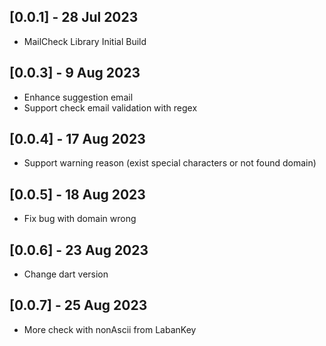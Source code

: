 ## [0.0.1] - 28 Jul 2023

* MailCheck Library Initial Build

## [0.0.3] - 9 Aug 2023
* Enhance suggestion email
* Support check email validation with regex

## [0.0.4] - 17 Aug 2023
* Support warning reason (exist special characters or not found domain)

## [0.0.5] - 18 Aug 2023
* Fix bug with domain wrong

## [0.0.6] - 23 Aug 2023
* Change dart version

## [0.0.7] - 25 Aug 2023
* More check with nonAscii from LabanKey